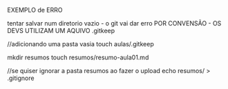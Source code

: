 EXEMPLO de ERRO

tentar salvar num diretorio vazio - o git vai dar erro
POR CONVENSÃO - OS DEVS UTILIZAM UM AQUIVO .gitkeep

//adicionando uma pasta vasia
touch aulas/.gitkeep

mkdir resumos
touch resumos/resumo-aula01.md

//se quiser ignorar a pasta resumos ao fazer o upload
echo resumos/ > .gitignore

